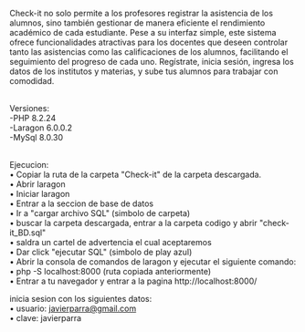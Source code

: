 Check-it no solo permite a los profesores registrar la asistencia de los alumnos, sino también gestionar de manera eficiente el rendimiento académico de cada estudiante. Pese a su interfaz simple, este sistema ofrece funcionalidades atractivas para los docentes que deseen controlar tanto las asistencias como las calificaciones de los alumnos, facilitando el seguimiento del progreso de cada uno. Regístrate, inicia sesión, ingresa los datos de los institutos y materias, y sube tus alumnos para trabajar con comodidad.<br> <br>

Versiones: <br>
-PHP 8.2.24 <br>
-Laragon 6.0.0.2 <br>
-MySql 8.0.30 <br> <br>

Ejecucion: <br>
• Copiar la ruta de la carpeta "Check-it" de la carpeta descargada. <br> 
• Abrir laragon <br>
• Iniciar laragon<br>
• Entrar a la seccion de base de datos <br>
• Ir a "cargar archivo SQL" (simbolo de carpeta) <br>
• buscar la carpeta descargada, entrar a la carpeta codigo y abrir "check-it_BD.sql" <br>
• saldra un cartel de advertencia el cual aceptaremos <br>
• Dar click "ejecutar SQL" (simbolo de play azul) <br>
• Abrir la consola de comandos de laragon y ejecutar el siguiente comando: <br>
• php -S localhost:8000 (ruta copiada anteriormente) <br>
• Entrar a tu navegador y entrar a la pagina http://localhost:8000/ <br>

inicia sesion con los siguientes datos: <br>
• usuario: javierparra@gmail.com <br> 
• clave: javierparra <br>



